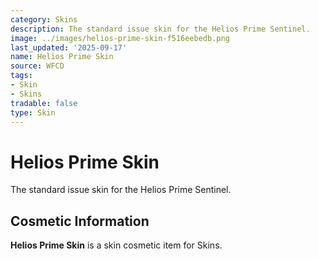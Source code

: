 ```yaml
---
category: Skins
description: The standard issue skin for the Helios Prime Sentinel.
image: ../images/helios-prime-skin-f516eebedb.png
last_updated: '2025-09-17'
name: Helios Prime Skin
source: WFCD
tags:
- Skin
- Skins
tradable: false
type: Skin
---
```


# Helios Prime Skin

The standard issue skin for the Helios Prime Sentinel.

## Cosmetic Information

**Helios Prime Skin** is a skin cosmetic item for Skins.

